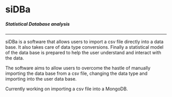 # siDBa
##### Statistical Database analysis
------
siDBa is a software that allows users to import a csv file directly into a data base. It also takes care of data type conversions.
Finally a statistical model of the data base is prepared to help the user understand and interact with the data.


The software aims to allow users to overcome the hastle of manually importing the data base from a csv file, changing the data type and importing into the user data base.


Currently working on importing a csv file into a MongoDB.
